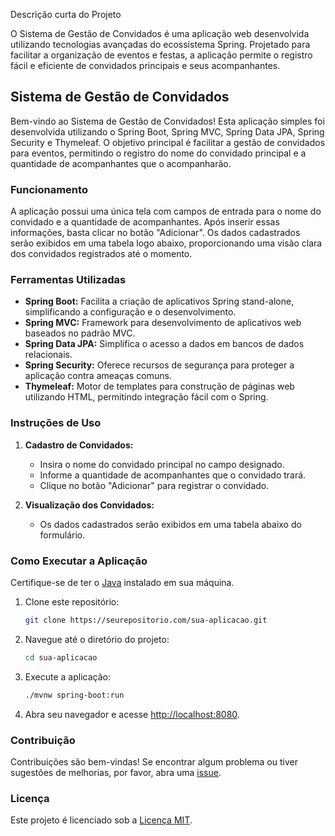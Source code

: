 Descrição curta do Projeto

O Sistema de Gestão de Convidados é uma aplicação web desenvolvida utilizando tecnologias avançadas do ecossistema Spring. Projetado para facilitar a organização de eventos e festas, a aplicação permite o registro fácil e eficiente de convidados principais e seus acompanhantes.

## Sistema de Gestão de Convidados

Bem-vindo ao Sistema de Gestão de Convidados! Esta aplicação simples foi desenvolvida utilizando o Spring Boot, Spring MVC, Spring Data JPA, Spring Security e Thymeleaf. O objetivo principal é facilitar a gestão de convidados para eventos, permitindo o registro do nome do convidado principal e a quantidade de acompanhantes que o acompanharão.

### Funcionamento

A aplicação possui uma única tela com campos de entrada para o nome do convidado e a quantidade de acompanhantes. Após inserir essas informações, basta clicar no botão "Adicionar". Os dados cadastrados serão exibidos em uma tabela logo abaixo, proporcionando uma visão clara dos convidados registrados até o momento.

### Ferramentas Utilizadas

- **Spring Boot:** Facilita a criação de aplicativos Spring stand-alone, simplificando a configuração e o desenvolvimento.
- **Spring MVC:** Framework para desenvolvimento de aplicativos web baseados no padrão MVC.
- **Spring Data JPA:** Simplifica o acesso a dados em bancos de dados relacionais.
- **Spring Security:** Oferece recursos de segurança para proteger a aplicação contra ameaças comuns.
- **Thymeleaf:** Motor de templates para construção de páginas web utilizando HTML, permitindo integração fácil com o Spring.

### Instruções de Uso

1. **Cadastro de Convidados:**
   - Insira o nome do convidado principal no campo designado.
   - Informe a quantidade de acompanhantes que o convidado trará.
   - Clique no botão "Adicionar" para registrar o convidado.

2. **Visualização dos Convidados:**
   - Os dados cadastrados serão exibidos em uma tabela abaixo do formulário.

### Como Executar a Aplicação

Certifique-se de ter o [Java](https://www.oracle.com/java/technologies/javase-downloads.html) instalado em sua máquina.

1. Clone este repositório:

   ```bash
   git clone https://seurepositorio.com/sua-aplicacao.git
   ```

2. Navegue até o diretório do projeto:

   ```bash
   cd sua-aplicacao
   ```

3. Execute a aplicação:

   ```bash
   ./mvnw spring-boot:run
   ```

4. Abra seu navegador e acesse [http://localhost:8080](http://localhost:8080).

### Contribuição

Contribuições são bem-vindas! Se encontrar algum problema ou tiver sugestões de melhorias, por favor, abra uma [issue](https://github.com/seu-usuario/sua-aplicacao/issues).

### Licença

Este projeto é licenciado sob a [Licença MIT](LICENSE).
